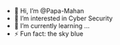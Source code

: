 - 👋 Hi, I’m @Papa-Mahan
- 👀 I’m interested in Cyber Security
- 🌱 I’m currently learning ...
- ⚡ Fun fact: the sky blue 

